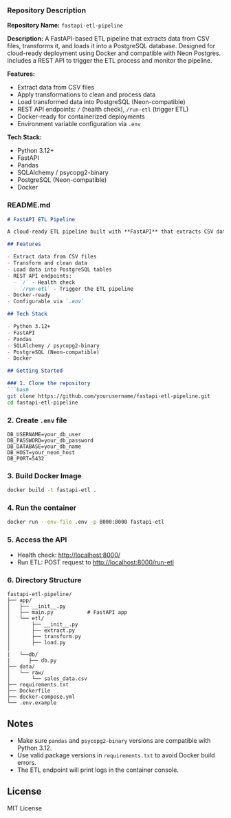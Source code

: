 ### **Repository Description**

**Repository Name:** `fastapi-etl-pipeline`

**Description:**
A FastAPI-based ETL pipeline that extracts data from CSV files, transforms it, and loads it into a PostgreSQL database. Designed for cloud-ready deployment using Docker and compatible with Neon Postgres. Includes a REST API to trigger the ETL process and monitor the pipeline.

**Features:**

* Extract data from CSV files
* Apply transformations to clean and process data
* Load transformed data into PostgreSQL (Neon-compatible)
* REST API endpoints: `/` (health check), `/run-etl` (trigger ETL)
* Docker-ready for containerized deployments
* Environment variable configuration via `.env`

**Tech Stack:**

* Python 3.12+
* FastAPI
* Pandas
* SQLAlchemy / psycopg2-binary
* PostgreSQL (Neon-compatible)
* Docker

### **README.md**

````markdown
# FastAPI ETL Pipeline

A cloud-ready ETL pipeline built with **FastAPI** that extracts CSV data, transforms it, and loads it into a **PostgreSQL database**. The project is fully containerized with Docker and works seamlessly with **Neon Postgres**.

## Features

- Extract data from CSV files
- Transform and clean data
- Load data into PostgreSQL tables
- REST API endpoints:
  - `/` - Health check
  - `/run-etl` - Trigger the ETL pipeline
- Docker-ready
- Configurable via `.env`

## Tech Stack

- Python 3.12+
- FastAPI
- Pandas
- SQLAlchemy / psycopg2-binary
- PostgreSQL (Neon-compatible)
- Docker

## Getting Started

### 1. Clone the repository
```bash
git clone https://github.com/yourusername/fastapi-etl-pipeline.git
cd fastapi-etl-pipeline
````

### 2. Create `.env` file

```env
DB_USERNAME=your_db_user
DB_PASSWORD=your_db_password
DB_DATABASE=your_db_name
DB_HOST=your_neon_host
DB_PORT=5432
```

### 3. Build Docker Image

```bash
docker build -t fastapi-etl .
```

### 4. Run the container

```bash
docker run --env-file .env -p 8000:8000 fastapi-etl
```

### 5. Access the API

* Health check: [http://localhost:8000/](http://localhost:8000/)
* Run ETL: POST request to [http://localhost:8000/run-etl](http://localhost:8000/run-etl)

### 6. Directory Structure

```
fastapi-etl-pipeline/
├── app/
│   ├── __init__.py
│   ├── main.py           # FastAPI app
│   └── etl/
│       ├── __init__.py
│       ├── extract.py
│       ├── transform.py
│       ├── load.py
│       
|   └──db/
|      ├── db.py
├── data/
│   └── raw/
│       └── sales_data.csv
├── requirements.txt
├── Dockerfile
├── docker-compose.yml
└── .env.example
```

## Notes

* Make sure `pandas` and `psycopg2-binary` versions are compatible with Python 3.12.
* Use valid package versions in `requirements.txt` to avoid Docker build errors.
* The ETL endpoint will print logs in the container console.

## License

MIT License

```
